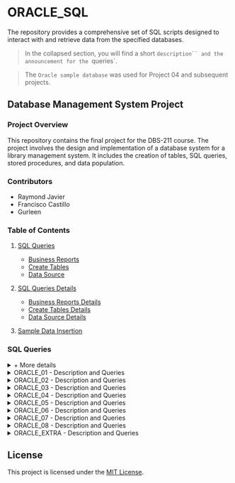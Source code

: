 # ORACLE_SQL

The repository provides a comprehensive set of SQL scripts designed to interact with and retrieve data from the specified databases.
 
>In the collapsed section, you will find a short `description`` and the announcement for the `queries`.

>The `Oracle sample database` was used for Project 04 and subsequent projects.

## Database Management System Project

### Project Overview

This repository contains the final project for the DBS-211 course. The project involves the design and implementation of a database system for a library management system. It includes the creation of tables, SQL queries, stored procedures, and data population.

### Contributors

- Raymond Javier
- Francisco Castillo
- Gurleen

### Table of Contents

1. [SQL Queries](#sql-queries)
    - [Business Reports](#business-reports)
    - [Create Tables](#create-tables)
    - [Data Source](#data-source)

2. [SQL Queries Details](#sql-queries-details)
    - [Business Reports Details](#business-reports-details)
    - [Create Tables Details](#create-tables-details)
    - [Data Source Details](#data-source-details)

3. [Sample Data Insertion](#sample-data-insertion)

### SQL Queries

<details>
<summary> + More details</summary>

#### Business Reports

The `BusinessReport.SQL` file includes SQL queries to generate various reports for the library management system. These reports cover aspects such as due dates, fines, most borrowed books, and user/borrowers reports.

#### Create Tables

The `CreateTable.SQL` file contains SQL scripts to create the necessary tables for the library management system. These tables include `status_library`, `users_library`, `books_library`, `librarians_library`, `sections_library`, `catalogs_library`, and `records_library`.

#### Data Source

The `DataSource.SQL` file includes sample data insertion scripts for the created tables.

### SQL Queries Details

#### Business Reports Details

- The first set of queries focuses on reports related to due dates and overdue books.
- The second set calculates fines for late returns.
- The third set determines the most borrowed books.
- The fourth set generates a user/borrowers report.

#### Create Tables Details

- Creation of tables such as `status_library`, `users_library`, `books_library`, `librarians_library`, `sections_library`, `catalogs_library`, and `records_library`.

#### Data Source Details

- Sample data insertion for each table to populate the database with initial records.

### Sample Data Insertion

The sample data inserted into the tables provides a starting point for testing and development. It includes data for users, books, librarians, sections, catalogs, and records.

Feel free to explore and use this repository for educational or reference purposes. For any inquiries, please contact the contributors.

</details>

<details>
<summary> ORACLE_01 - Description and Queries</summary>

## SQL Queries and Views

This SQL script includes queries and view operations for employee and customer data retrieval, using ANSI-89 and ANSI-92 joins, creating the "vwCustomerOrder" view for order information, and refining the "vwEmployeeManager" view.

### Queries

1. Retrieve employee details in Japan using ANSI-89 and ANSI-92 joins.
2. Display payments made by customers from Canada and France.
3. Show all USA customers who haven't made payments.
4. Create and view the "vwCustomerOrder" view for comprehensive order details.
5. Display order information for customer number 124 using the "vwCustomerOrder" view.
6. Show customer details without orders.
7. Create the "vwEmployeeManager" view for employee and manager information.
8. Modify the "vwEmployeeManager" view to include only employees with managers.
9. Drop both the "vwCustomerOrder" and "vwEmployeeManager" views.

</details>
 
<details>
<summary> ORACLE_02 - Description and Queries</summary>

## SQL Queries and Operations

This SQL script includes a variety of queries and operations on an employee and customer database. It covers fundamental data retrieval, complex queries like calculating percentage markup, and operations on views and tables, including view creation and modification. The script also demonstrates data manipulation operations such as inserting, updating, and deleting records in the employee database. It concludes with a single statement handling the insertion and deletion of multiple records simultaneously, providing a comprehensive overview of SQL capabilities.

### Queries and Operations

1. Display data for all offices.
2. Retrieve employee numbers for employees in a specific office.
3. Display customer information for a specific city and format contact names.
4. Repeat the previous query with variations in contact name formatting and country filtering.
5. Display customer numbers for customers with payments.
6. List top payments outside a specified range, sorted by amount.
7. Display order information for canceled orders.
8. Calculate and display product markup and percentage markup.
9. Display information for products with a specific string in their names.
10. Display customers with specific letters in their contact names.
11. Insert a new employee record.
12. Display your employee data.
13. Update your job title.
14. Insert a fictional employee record.
15. Attempt to delete yourself (explaining why it may not work).
16. Delete the fictional employee and then delete yourself.
17. Insert both yourself and the fictional employee at the same time.
18. Delete both yourself and the fictional employee.

</details>

<details>
<summary> ORACLE_03 - Description and Queries</summary>

## SQL Table Operations

This SQL script performs various operations on tables in a relational database, including table creation, modification, data insertion, and manipulation.

### Part A: Movie Database Operations

1. Create tables for movies, actors, castings, and directors with constraints and foreign keys.
2. Modify the "dbs211ndd_movies" table to add a foreign key constraint referencing the "dbs211ndd_directors" table.
3. Add a unique constraint to the "dbs211ndd_movies" table to guarantee the uniqueness of movie titles.
4. Insert data into tables "dbs211ndd_directors" and "dbs211ndd_movies."
5. Remove tables in the correct order to avoid foreign key constraints.

### Part B: Employee Database Operations

1. Create a new table "dbs211ndd_employee2" identical to the "employees" table and insert data simultaneously.
2. Modify the "dbs211ndd_employee2" table to add a new column "username."
3. Delete all data in the "dbs211ndd_employee2" table.
4. Re-insert data from the "employees" table into "dbs211ndd_employee2."
5. Update the first name and last name of an employee in "dbs211ndd_employee2."
6. Generate email addresses for usernames in "dbs211ndd_employee2."
7. Remove employees with office code 4 from "dbs211ndd_employee2."
8. Drop the "dbs211ndd_employee2" table.

</details>

<details>
<summary> ORACLE_04 - Description and Queries</summary>

## Lab 1 DBS311 SQL Queries

This repository contains SQL queries created for Lab 1 of the DBS311 course. Each query addresses a specific task related to database management and SQL querying. Here's a brief overview of the queries:

1. **Tomorrow's Date Format:** Display tomorrow's date in a specific format.
2. **Product Price Update:** Show product details, including new prices increased by 2%, and the price difference.
3. **Employee Job Title Query:** Display full names and job titles for employees whose manager ID is 2.
4. **Years Worked Calculation:** Display employee details and calculate the number of years worked for those hired before October 2016.
5. **Review Date Calculation:** Display employee details and calculate the review date, considering the first Tuesday after a year of service.
6. **Warehouse Information:** Display details for all warehouses, including handling null values for the state column.

</details>

<details>
<summary> ORACLE_05 - Description and Queries</summary>

## Lab 2 DBS311 SQL Queries

This repository contains SQL queries created for Lab 2 of the DBS311 course. Each query addresses a specific aspect of querying a sales-related database. Here's a brief overview of the queries:

1. **Total and Average Sales:** Calculate the total and average sales in the database, named "Total" and "Total average per sale."
2. **Sales per Email Domain:** Extend the previous query to calculate total and average sales per email domain.
3. **Monthly Sales Statistics:** Display the name of the month, number of sales, and average sale amount for each month.
4. **User-based Sales Statistics:** Calculate the minimum, maximum, and total sales per user, displaying user details.
5. **Taxed Total Prices:** List every sale ID, sale date, and total price plus tax (assuming a tax rate of 13 percent).

</details>

<details>
<summary> ORACLE_06 - Description and Queries</summary>

## Lab 3 DBS311 SQL Queries

This repository contains SQL queries created for Lab 3 of the DBS311 course. Each query addresses a specific aspect of querying a sales-related database. Here's a brief overview of the queries:

1. **Sales for Specific Customer:** Select date and price for all sales made to a customer named "Jane Smith."
2. **Emails with Above-Average Prices:** Retrieve emails for sales where the price is greater than the average for the year 2022.
3. **User Names for Specific Transactions:** Return the names of users associated with specific transaction IDs.
4. **Monthly Sales Percentages:** Calculate the percentage of monthly sales for every year.

</details>

<details>
<summary> ORACLE_07 - Description and Queries</summary>

## Lab 4 DBS311 SQL Queries

This repository contains SQL queries developed for Lab 4 of the DBS311 course, showcasing the use of UNION and MINUS set operations. Here's an overview of the queries:

1. **Max Sale Prices and Top Users in 2022:** Retrieve the maximum sale prices per month in 2022 and the users with the most sales for each month. Combine results using UNION.

2. **Users with Purchases in 2021 but Not in 2022:** Identify users who made purchases in 2021 but haven't made any in 2022 using MINUS.

3. **User Purchase Totals:** Select users who made purchases totaling more than $20 in any year and less than $55 in 2022, demonstrating the versatility of set operations.

</details>

<details>
<summary> ORACLE_08 - Description and Queries</summary>

## Lab 05 DBS 311 SQL Solutions

This repository contains solutions for Lab 05 of the DBS 311 course, showcasing the implementation of an Oracle SQL procedure and function. Here's an overview:

1. **Birthday Calculator Procedure:** The `birthday_calculator` procedure takes a birthday date as input and outputs the number of days left to the birthday.

2. **Coordinate Distance Function:** The `in_miles` function calculates the distance in miles between two sets of coordinates using the Haversine formula, a method for accurate spherical distance calculations.

</details>


<details>
<summary> ORACLE_EXTRA - Description and Queries</summary>

## SQL Queries for Warehouse and Customer Statistics

This repository includes SQL queries for two distinct scenarios:

1. **Warehouse and Product Categories:**
   - Display Warehouse Id, Warehouse Name, Product Category Id, Product Category Name, and the lowest product standard cost.
   - Include rows where the lowest standard cost is less than $200 or more than $500.
   - Sort the output by Warehouse Id, Warehouse Name, Product Category Id, and Product Category Name.

2. **Customer Statistics:**
   - Calculate the number of customers with a total purchase amount over and below the average.
   - Determine the number of customers with no orders.
   - Provide the total number of customers.

</details>

## License

This project is licensed under the [MIT License](https://github.com/git/git-scm.com/blob/main/MIT-LICENSE.txt).